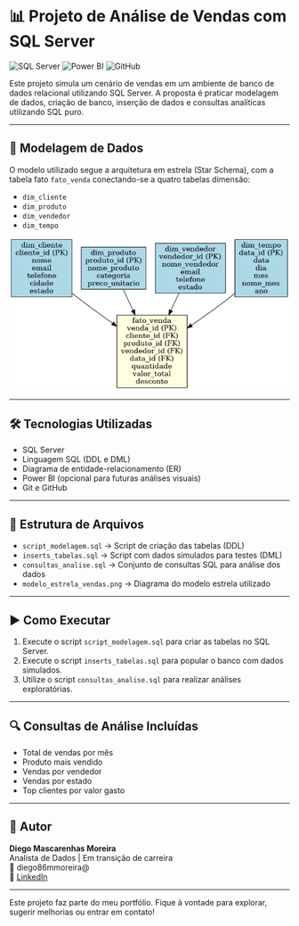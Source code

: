 # 📊 Projeto de Análise de Vendas com SQL Server

![SQL Server](https://img.shields.io/badge/SQL_Server-CC2927?style=for-the-badge&logo=microsoft-sql-server&logoColor=white)
![Power BI](https://img.shields.io/badge/Power_BI-F2C811?style=for-the-badge&logo=powerbi&logoColor=black)
![GitHub](https://img.shields.io/badge/GitHub-100000?style=for-the-badge&logo=github&logoColor=white)

Este projeto simula um cenário de vendas em um ambiente de banco de dados relacional utilizando SQL Server. A proposta é praticar modelagem de dados, criação de banco, inserção de dados e consultas analíticas utilizando SQL puro.

---

## 🧩 Modelagem de Dados

O modelo utilizado segue a arquitetura em estrela (Star Schema), com a tabela fato `fato_venda` conectando-se a quatro tabelas dimensão:

- `dim_cliente`
- `dim_produto`
- `dim_vendedor`
- `dim_tempo`

![Modelo Estrela](./modelo_estrela_vendas.png)

---

## 🛠️ Tecnologias Utilizadas

- SQL Server
- Linguagem SQL (DDL e DML)
- Diagrama de entidade-relacionamento (ER)
- Power BI (opcional para futuras análises visuais)
- Git e GitHub

---

## 📁 Estrutura de Arquivos

- `script_modelagem.sql` → Script de criação das tabelas (DDL)  
- `inserts_tabelas.sql` → Script com dados simulados para testes (DML)  
- `consultas_analise.sql` → Conjunto de consultas SQL para análise dos dados  
- `modelo_estrela_vendas.png` → Diagrama do modelo estrela utilizado  

---

## ▶️ Como Executar

1. Execute o script `script_modelagem.sql` para criar as tabelas no SQL Server.
2. Execute o script `inserts_tabelas.sql` para popular o banco com dados simulados.
3. Utilize o script `consultas_analise.sql` para realizar análises exploratórias.

---

## 🔍 Consultas de Análise Incluídas

- Total de vendas por mês
- Produto mais vendido
- Vendas por vendedor
- Vendas por estado
- Top clientes por valor gasto

---

## 👤 Autor

**Diego Mascarenhas Moreira**  
Analista de Dados | Em transição de carreira  
📧 diego86mmoreira@  
🔗 [LinkedIn](https://www.linkedin.com/in/eira-analista-dados)

---

Este projeto faz parte do meu portfólio. Fique à vontade para explorar, sugerir melhorias ou entrar em contato!
